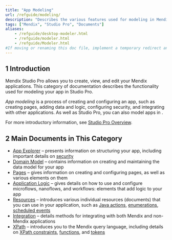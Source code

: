 ```yaml
---
title: "App Modeling"
url: /refguide/modeling/
description: "Describes the various features used for modeling in Mendix Studio Pro, including document templates, the domain model, microflows, modules, pages, and security."
tags: ["Mendix", "Studio Pro", "Documents"]
aliases:
    - /refguide/desktop-modeler.html
    - /refguide/modeler.html
    - /refguide/Modeler.html
#If moving or renaming this doc file, implement a temporary redirect and let the respective team know they should update the URL in the product. See Mapping to Products for more details.1 Introduction
---
```


## 1 Introduction

Mendix Studio Pro allows you to create, view, and edit your Mendix applications. This category of documentation describes the functionality used for modeling your app in Studio Pro. 

*App modeling* is a process of creating and configuring an app, such as creating pages, adding data and logic, configuring security, and integrating with other applications. As well as Studio Pro, you can also model apps in .

For more introductory information, see [Studio Pro Overview](/refguide/studio-pro-overview/).

## 2 Main Documents in This Category

* [App Explorer](/refguide/project-explorer/) – presents information on structuring your app, including important details on [security](/refguide/security/)
* [Domain Model](/refguide/domain-model/) – contains information on creating and maintaining the data model for your app
* [Pages](/refguide/pages/) – gives information on creating and configuring pages, as well as various elements on them
* [Application Logic](/refguide/application-logic/) – gives details on how to use and configure microflows, nanoflows, and workflows: elements that add logic to your app
* [Resources](/refguide/resources/) – introduces various individual resources (documents) that you can use in your application, such as [Java actions](/refguide/java-actions/), [enumerations](/refguide/enumerations/), [scheduled events](/refguide/scheduled-events/)
* [Integration](/refguide/integration/) – details methods for integrating with both Mendix and non-Mendix applications
* [XPath](/refguide/xpath/) – introduces you to the Mendix query language, including details on [XPath constraints](/refguide/xpath-constraints/), [functions](/refguide/xpath-query-functions/), and [tokens](/refguide/xpath-tokens/)
